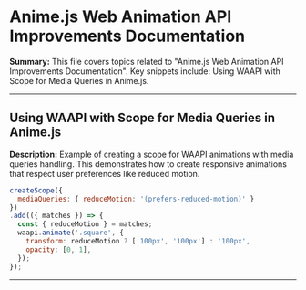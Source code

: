 # Anime.js Web Animation API Improvements Documentation

**Summary:** This file covers topics related to "Anime.js Web Animation API Improvements Documentation". Key snippets include: Using WAAPI with Scope for Media Queries in Anime.js.

---

## Using WAAPI with Scope for Media Queries in Anime.js

**Description:** Example of creating a scope for WAAPI animations with media queries handling. This demonstrates how to create responsive animations that respect user preferences like reduced motion.

```javascript
createScope({
  mediaQueries: { reduceMotion: '(prefers-reduced-motion)' }
})
.add(({ matches }) => {
  const { reduceMotion } = matches;
  waapi.animate('.square', {
    transform: reduceMotion ? ['100px', '100px'] : '100px',
    opacity: [0, 1],
  });
});
```

---